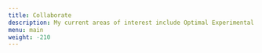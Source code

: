 ```yaml
---
title: Collaborate
description: My current areas of interest include Optimal Experimental Design, developing tools to support design-test-build cycle in synbio, DIYbio, design interface with synbio. If you would like to discuss ideas and work together, please get in touch.
menu: main
weight: -210
---
```

